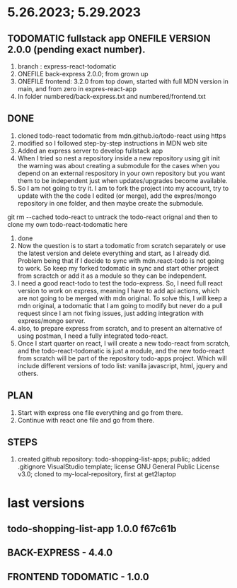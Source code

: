 # 5.26.2023; 5.29.2023

## TODOMATIC fullstack app ONEFILE VERSION 2.0.0 (pending exact number). 
1. branch : express-react-todomatic
1. ONEFILE back-express 2.0.0; from grown up
1. ONEFILE frontend: 3.2.0 from top down, started with full MDN version in main, and from zero in expres-react-app
1. In folder numbered/back-express.txt and numbered/frontend.txt 

## DONE

1. cloned todo-react todomatic from mdn.github.io/todo-react using https
1. modified so I followed step-by-step instructions in MDN web site
1. Added an express server to develop fullstack app
1. When I tried so nest a repository inside a new repository using git init the warning was about creating a submodule for the cases when you depend on an external respository in your own repository but you want them to be independent just when updates/upgrades become available.
1. So I am not going to try it. I am to fork the project into my account, try to update with the the code I edited (or merge), add the expres/mongo repository in one folder, and then maybe create  the submodule.

git rm --cached todo-react to untrack the todo-react orignal and then to clone my own todo-react-todomatic here

1. done
1. Now the question is to start a todomatic from scratch separately or use the latest version and delete everything and start, as I already did. Problem being that if I decide to sync with mdn.react-todo is not going to work. So keep my forked todomatic in sync and start other project from scractch or add it as a module so they can be independent.
1.  I need a good react-todo to test the todo-express. So, I need full react version to work on express, meaning I have to add api actions, which are not going to be merged with mdn original. To solve this, I will keep a mdn original, a todomatic that I am going to modify but never do a pull request since I am not fixing issues, just adding integration with express/mongo server. 
1. also, to prepare express from scratch, and to present an alternative of using postman, I need a fully integrated todo-react.
1. Once I start quarter on react, I will create a new todo-react from scratch, and the todo-react-todomatic is just a module, and the new todo-react from scratch will be part of the repository todo-apps project. Which will include different versions of todo list: vanilla javascript, html, jquery and others.

## PLAN

1. Start with express one file everything and go from there.
1. Continue with react one file and go from there.

## STEPS
1. created github repository: todo-shopping-list-apps; public; added .gitignore VisualStudio template; license GNU General Public License v3.0; cloned to my-local-repository, first at get2laptop

# last versions

## todo-shopping-list-app 1.0.0 f67c61b
## BACK-EXPRESS - 4.4.0
## FRONTEND TODOMATIC - 1.0.0